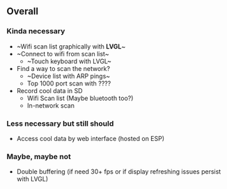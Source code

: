## Overall
### Kinda necessary
- ~Wifi scan list graphically with **LVGL**~
- ~Connect to wifi from scan list~
    - ~Touch keyboard with LVGL~
- Find a way to scan the network?
    - ~Device list with ARP pings~
    - Top 1000 port scan with ????
- Record cool data in SD
    - Wifi Scan list (Maybe bluetooth too?)
    - In-network scan

### Less necessary but still should
- Access cool data by web interface (hosted on ESP)

### Maybe, maybe not
- Double buffering (if need 30+ fps or if display refreshing issues persist with LVGL)
